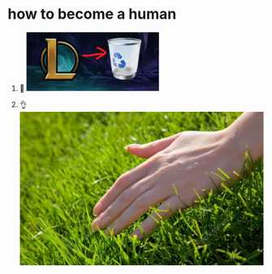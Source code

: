 # how to become a human

1. 🙌
![<img src="assets/evolution_manual/step_1.png" width="500">](assets/evolution_manual/step_1.png)

2. 👌
![<img src="assets/evolution_manual/step_2.png" width="500">](assets/evolution_manual/step_2.png)
